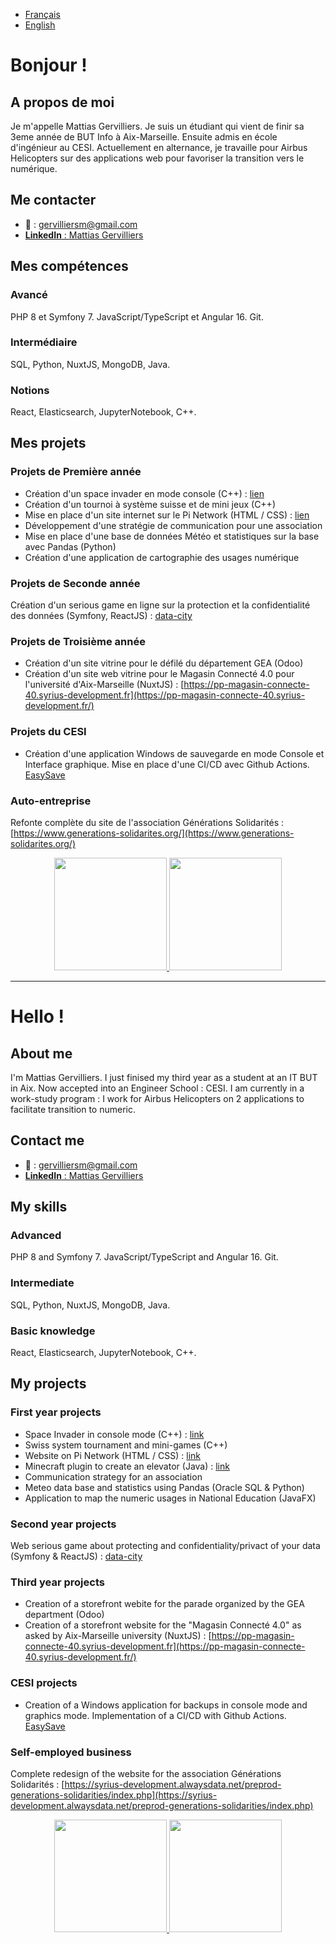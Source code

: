 - [Français](#bonjour-)
- [English](#hello-)

# Bonjour !

## A propos de moi

Je m'appelle Mattias Gervilliers. 
Je suis un étudiant qui vient de finir sa 3eme année de BUT Info à Aix-Marseille. Ensuite admis en école d'ingénieur au CESI. Actuellement en alternance, je travaille pour Airbus Helicopters sur des applications web pour favoriser la transition vers le numérique.

## Me contacter

- 📧 : [gervilliersm@gmail.com](mailto:gervilliersm@gmail.com)
- [**LinkedIn** : Mattias Gervilliers](https://www.linkedin.com/in/mattias-gervilliers-511b37230)

## Mes compétences

### Avancé
PHP 8 et Symfony 7.
JavaScript/TypeScript et Angular 16.
Git.

### Intermédiaire
SQL, Python, NuxtJS, MongoDB, Java.

### Notions
React, Elasticsearch, JupyterNotebook, C++.

## Mes projets

### Projets de Première année 

- Création d'un space invader en mode console (C++) : [lien](https://github.com/MattiasGervilliers/Space-Invaders)
- Création d'un tournoi à système suisse et de mini jeux (C++)
- Mise en place d'un site internet sur le Pi Network (HTML / CSS) : [lien](https://github.com/MattiasGervilliers/pinetwork.github.io)
- Développement d'une stratégie de communication pour une association
- Mise en place d'une base de données Météo et statistiques sur la base avec Pandas (Python)
- Création d'une application de cartographie des usages numérique 

### Projets de Seconde année

Création d'un serious game en ligne sur la protection et la confidentialité des données (Symfony, ReactJS) : [data-city](https://www.data-city.fr/)

### Projets de Troisième année

- Création d'un site vitrine pour le défilé du département GEA (Odoo)
- Création d'un site web vitrine pour le Magasin Connecté 4.0 pour l'université d'Aix-Marseille (NuxtJS) : [https://pp-magasin-connecte-40.syrius-development.fr](https://pp-magasin-connecte-40.syrius-development.fr/)

### Projets du CESI

- Création d'une application Windows de sauvegarde en mode Console et Interface graphique. Mise en place d'une CI/CD avec Github Actions. [EasySave](https://github.com/MattiasGervilliers/EasySave)

### Auto-entreprise

Refonte complète du site de l'association Générations Solidarités : [https://www.generations-solidarites.org/](https://www.generations-solidarites.org/)

<p align="center">
<a href="https://github.com/MattiasGervilliers">
  <img height="180em" src="https://github-readme-stats-eight-theta.vercel.app/api?username=MattiasGervilliers&show_icons=true&theme=gruvbox&include_all_commits=true&count_private=true"/>
  <img height="180em" src="https://github-readme-stats-eight-theta.vercel.app/api/top-langs/?username=MattiasGervilliers&layout=compact&langs_count=8&theme=gruvbox"/>
</a>
</p>

---

# Hello !

## About me

I'm Mattias Gervilliers.
I just finised my third year as a student at an IT BUT in Aix. Now accepted into an Engineer School : CESI. I am currently in a work-study program : I work for Airbus Helicopters on 2 applications to facilitate transition to numeric.

## Contact me

- 📧 : [gervilliersm@gmail.com](mailto:gervilliersm@gmail.com)
- [**LinkedIn** : Mattias Gervilliers](https://www.linkedin.com/in/mattias-gervilliers-511b37230)

## My skills

### Advanced
PHP 8 and Symfony 7.
JavaScript/TypeScript and Angular 16.
Git.

### Intermediate
SQL, Python, NuxtJS, MongoDB, Java.

### Basic knowledge
React, Elasticsearch, JupyterNotebook, C++.

## My projects

### First year projects

- Space Invader in console mode (C++) : [link](https://github.com/MattiasGervilliers/Space-Invaders)
- Swiss system tournament and mini-games (C++)
- Website on Pi Network (HTML / CSS) : [link](https://github.com/MattiasGervilliers/pinetwork.github.io)
- Minecraft plugin to create an elevator (Java) : [link](https://github.com/MattiasGervilliers/MinecraftElevator)
- Communication strategy for an association
- Meteo data base and statistics using Pandas (Oracle SQL & Python)
- Application to map the numeric usages in National Education (JavaFX)

### Second year projects

Web serious game about protecting and confidentiality/privact of your data (Symfony & ReactJS) : [data-city](https://www.data-city.fr/)

### Third year projects

- Creation of a storefront webite for the parade organized by the GEA department (Odoo)
- Creation of a storefront website for the "Magasin Connecté 4.0" as asked by Aix-Marseille university (NuxtJS) : [https://pp-magasin-connecte-40.syrius-development.fr](https://pp-magasin-connecte-40.syrius-development.fr/)

### CESI projects

- Creation of a Windows application for backups in console mode and graphics mode. Implementation of a CI/CD with Github Actions. [EasySave](https://github.com/MattiasGervilliers/EasySave)

### Self-employed business

Complete redesign of the website for the association Générations Solidarités : [https://syrius-development.alwaysdata.net/preprod-generations-solidarities/index.php](https://syrius-development.alwaysdata.net/preprod-generations-solidarities/index.php)

<p align="center">
<a href="https://github.com/MattiasGervilliers">
  <img height="180em" src="https://github-readme-stats-eight-theta.vercel.app/api?username=MattiasGervilliers&show_icons=true&theme=gruvbox&include_all_commits=true&count_private=true"/>
  <img height="180em" src="https://github-readme-stats-eight-theta.vercel.app/api/top-langs/?username=MattiasGervilliers&layout=compact&langs_count=8&theme=gruvbox"/>
</a>
</p>
